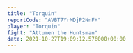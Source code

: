 ```yaml
---
title: "Torquin"
reportCode: "AVBT7YrMDjP2NnFH"
player: "Torquin"
fight: "Attumen the Huntsman"
date: 2021-10-27T19:09:12.576000+00:00
---
```

